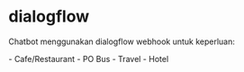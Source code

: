 # dialogflow
<p>Chatbot menggunakan dialogflow webhook untuk keperluan:</p>
- Cafe/Restaurant
- PO Bus
- Travel
- Hotel